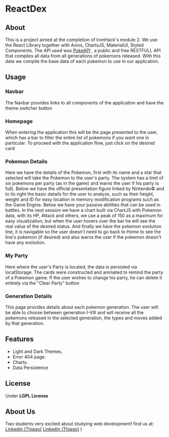 # ReactDex
## About
This is a project aimed at the completion of IronHack's module 2. We use the React Library together with Axios, ChartsJS, MaterialUI, Styled Components.
The API used was [PokeAPI](https://pokeapi.co/)
, a public and free RESTFULL API that compiles all data from all generations of pokemons released. With this data we compile the base data of each pokemon to use in our application.

## Usage
###  Navbar
The Navbar provides links to all components of the application and have the theme switcher button

###  Homepage 
When entering the application this will be the page presented to the user, which has a bar to filter the entire list of pokemons if you want one in particular.
To proceed with the application flow, just click on the desired card
###  Pokemon Details
Here we have the details of the Pokemon, first with its name and a star that selected will take the Pokemon to the user's party. The system has a limit of six pokemons per party (as in the game) and warns the user if his party is full).
Below we have the official presentation figure linked by Nintendo© and to its right the basic details for the user to analyze, such as their height, weight and ID for easy location in memory modification programs such as the Game Engine.
Below we have your passive abilities that can be used in battles.
In the next session we have a chart built via ChartJS with Pokemon data, with its HP, Attack and others, we use a peak of 150 as a maximum for easy visualization, but when the user hovers over the bar he will see the real value of the desired status.
And finally we have the pokemon evolution line, it is navigable so the user doesn't need to go back to Home to see the line's pokemon (if desired) and also warns the user if the pokemon doesn't have any evolution.
###  My Party
Here where the user's Party is located, the data is persisted via localStorage. The cards were constructed and animated to remind the party of a Pokemon game.
If the user wishes to change his party, he can delete it entirely via the "Clear Party" button
###  Generation Details
This page provides details about each pokemon generation. The user will be able to choose between generation I-VIII and will receive all the pokemons released in the selected generation, the types and moves added by that generation.

## Features
- Light and Dark Themes.  
- Error 404 page.
- Charts.
- Data Persistence

## License

Under **LGPL License**

## About Us

Two students very excited about studying web development!  find us at:
[Linkedin (Thiago)](https://www.linkedin.com/in/thsc47)
[Linkedin (Thiago)](https://www.linkedin.com/in/flaviopestana/)
)